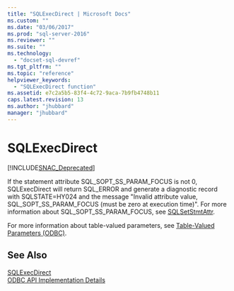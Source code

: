 ```yaml
---
title: "SQLExecDirect | Microsoft Docs"
ms.custom: ""
ms.date: "03/06/2017"
ms.prod: "sql-server-2016"
ms.reviewer: ""
ms.suite: ""
ms.technology: 
  - "docset-sql-devref"
ms.tgt_pltfrm: ""
ms.topic: "reference"
helpviewer_keywords: 
  - "SQLExecDirect function"
ms.assetid: e7c2a5b5-83f4-4c72-9aca-7b9fb4748b11
caps.latest.revision: 13
ms.author: "jhubbard"
manager: "jhubbard"
---
```

# SQLExecDirect
[!INCLUDE[SNAC_Deprecated](../../relational-databases/extended-stored-procedures-reference/includes/snac-deprecated.md)]

  If the statement attribute SQL_SOPT_SS_PARAM_FOCUS is not 0, SQLExecDirect will return SQL_ERROR and generate a diagnostic record with SQLSTATE=HY024 and the message "Invalid attribute value, SQL_SOPT_SS_PARAM_FOCUS (must be zero at execution time)". For more information about SQL_SOPT_SS_PARAM_FOCUS, see [SQLSetStmtAttr](../../relational-databases/extended-stored-procedures-reference/sqlsetstmtattr.md).  
  
 For more information about table-valued parameters, see [Table-Valued Parameters &#40;ODBC&#41;](../../relational-databases/native-client-odbc-table-valued-parameters/table-valued-parameters-odbc.md).  
  
## See Also  
 [SQLExecDirect](http://go.microsoft.com/fwlink/?LinkId=80709)   
 [ODBC API Implementation Details](../../relational-databases/extended-stored-procedures-reference/odbc-api-implementation-details.md)  
  
  